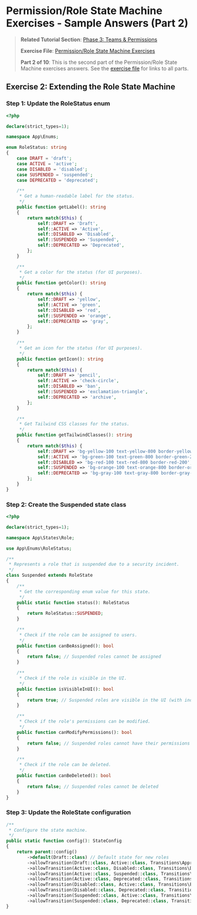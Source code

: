# Permission/Role State Machine Exercises - Sample Answers (Part 2)

<link rel="stylesheet" href="../assets/css/styles.css">

> **Related Tutorial Section**: [Phase 3: Teams & Permissions](../050-implementation/040-phase3-teams-permissions/000-index.md)
>
> **Exercise File**: [Permission/Role State Machine Exercises](../060-exercises/040-042-permission-role-state-machine-exercises.md)
>
> **Part 2 of 10**: This is the second part of the Permission/Role State Machine exercises answers. See the [exercise file](../060-exercises/040-042-permission-role-state-machine-exercises.md) for links to all parts.

## Exercise 2: Extending the Role State Machine

### Step 1: Update the RoleStatus enum

```php
<?php

declare(strict_types=1);

namespace App\Enums;

enum RoleStatus: string
{
    case DRAFT = 'draft';
    case ACTIVE = 'active';
    case DISABLED = 'disabled';
    case SUSPENDED = 'suspended';
    case DEPRECATED = 'deprecated';

    /**
     * Get a human-readable label for the status.
     */
    public function getLabel(): string
    {
        return match($this) {
            self::DRAFT => 'Draft',
            self::ACTIVE => 'Active',
            self::DISABLED => 'Disabled',
            self::SUSPENDED => 'Suspended',
            self::DEPRECATED => 'Deprecated',
        };
    }

    /**
     * Get a color for the status (for UI purposes).
     */
    public function getColor(): string
    {
        return match($this) {
            self::DRAFT => 'yellow',
            self::ACTIVE => 'green',
            self::DISABLED => 'red',
            self::SUSPENDED => 'orange',
            self::DEPRECATED => 'gray',
        };
    }

    /**
     * Get an icon for the status (for UI purposes).
     */
    public function getIcon(): string
    {
        return match($this) {
            self::DRAFT => 'pencil',
            self::ACTIVE => 'check-circle',
            self::DISABLED => 'ban',
            self::SUSPENDED => 'exclamation-triangle',
            self::DEPRECATED => 'archive',
        };
    }

    /**
     * Get Tailwind CSS classes for the status.
     */
    public function getTailwindClasses(): string
    {
        return match($this) {
            self::DRAFT => 'bg-yellow-100 text-yellow-800 border-yellow-200',
            self::ACTIVE => 'bg-green-100 text-green-800 border-green-200',
            self::DISABLED => 'bg-red-100 text-red-800 border-red-200',
            self::SUSPENDED => 'bg-orange-100 text-orange-800 border-orange-200',
            self::DEPRECATED => 'bg-gray-100 text-gray-800 border-gray-200',
        };
    }
}
```

### Step 2: Create the Suspended state class

```php
<?php

declare(strict_types=1);

namespace App\States\Role;

use App\Enums\RoleStatus;

/**
 * Represents a role that is suspended due to a security incident.
 */
class Suspended extends RoleState
{
    /**
     * Get the corresponding enum value for this state.
     */
    public static function status(): RoleStatus
    {
        return RoleStatus::SUSPENDED;
    }

    /**
     * Check if the role can be assigned to users.
     */
    public function canBeAssigned(): bool
    {
        return false; // Suspended roles cannot be assigned
    }

    /**
     * Check if the role is visible in the UI.
     */
    public function isVisibleInUI(): bool
    {
        return true; // Suspended roles are visible in the UI (with indicator)
    }

    /**
     * Check if the role's permissions can be modified.
     */
    public function canModifyPermissions(): bool
    {
        return false; // Suspended roles cannot have their permissions modified
    }

    /**
     * Check if the role can be deleted.
     */
    public function canBeDeleted(): bool
    {
        return false; // Suspended roles cannot be deleted
    }
}
```

### Step 3: Update the RoleState configuration

```php
/**
 * Configure the state machine.
 */
public static function config(): StateConfig
{
    return parent::config()
        ->default(Draft::class) // Default state for new roles
        ->allowTransition(Draft::class, Active::class, Transitions\ApproveRoleTransition::class)
        ->allowTransition(Active::class, Disabled::class, Transitions\DisableRoleTransition::class)
        ->allowTransition(Active::class, Suspended::class, Transitions\SuspendRoleTransition::class)
        ->allowTransition(Active::class, Deprecated::class, Transitions\DeprecateRoleTransition::class)
        ->allowTransition(Disabled::class, Active::class, Transitions\EnableRoleTransition::class)
        ->allowTransition(Disabled::class, Deprecated::class, Transitions\DeprecateRoleTransition::class)
        ->allowTransition(Suspended::class, Active::class, Transitions\ReinstateRoleTransition::class)
        ->allowTransition(Suspended::class, Deprecated::class, Transitions\DeprecateRoleTransition::class);
}
```
